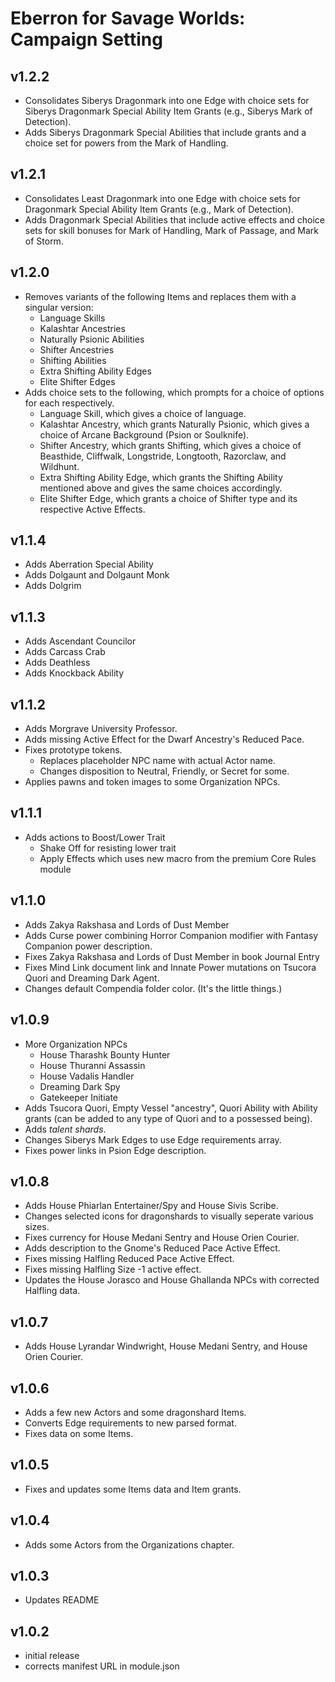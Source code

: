 # Eberron for Savage Worlds: Campaign Setting

## v1.2.2

- Consolidates Siberys Dragonmark into one Edge with choice sets for Siberys Dragonmark Special Ability Item Grants (e.g., Siberys Mark of Detection).
- Adds Siberys Dragonmark Special Abilities that include grants and a choice set for powers from the Mark of Handling.

## v1.2.1

- Consolidates Least Dragonmark into one Edge with choice sets for Dragonmark Special Ability Item Grants (e.g., Mark of Detection).
- Adds Dragonmark Special Abilities that include active effects and choice sets for skill bonuses for  Mark of Handling, Mark of Passage, and Mark of Storm.

## v1.2.0

- Removes variants of the following Items and replaces them with a singular version:
  - Language Skills
  - Kalashtar Ancestries
  - Naturally Psionic Abilities
  - Shifter Ancestries
  - Shifting Abilities
  - Extra Shifting Ability Edges
  - Elite Shifter Edges
- Adds choice sets to the following, which prompts for a choice of options for each respectively.
  - Language Skill, which gives a choice of language.
  - Kalashtar Ancestry, which grants Naturally Psionic, which gives a choice of Arcane Background (Psion or Soulknife).
  - Shifter Ancestry, which grants Shifting, which gives a choice of Beasthide, Cliffwalk, Longstride, Longtooth, Razorclaw, and Wildhunt.
  - Extra Shifting Ability Edge, which grants the Shifting Ability mentioned above and gives the same choices accordingly.
  - Elite Shifter Edge, which grants a choice of Shifter type and its respective Active Effects.

## v1.1.4

- Adds Aberration Special Ability
- Adds Dolgaunt and Dolgaunt Monk
- Adds Dolgrim

## v1.1.3

- Adds Ascendant Councilor
- Adds Carcass Crab
- Adds Deathless
- Adds Knockback Ability

## v1.1.2

- Adds Morgrave University Professor.
- Adds missing Active Effect for the Dwarf Ancestry's Reduced Pace.
- Fixes prototype tokens.
  - Replaces placeholder NPC name with actual Actor name.
  - Changes disposition to Neutral, Friendly, or Secret for some.
- Applies pawns and token images to some Organization NPCs.

## v1.1.1

- Adds actions to Boost/Lower Trait
  - Shake Off for resisting lower trait
  - Apply Effects which uses new macro from the premium Core Rules module

## v1.1.0

- Adds Zakya Rakshasa and Lords of Dust Member
- Adds Curse power combining Horror Companion modifier with Fantasy Companion power description.
- Fixes Zakya Rakshasa and Lords of Dust Member in book Journal Entry
- Fixes Mind Link document link and Innate Power mutations on Tsucora Quori and Dreaming Dark Agent.
- Changes default Compendia folder color. (It's the little things.)

## v1.0.9

- More Organization NPCs
  - House Tharashk Bounty Hunter
  - House Thuranni Assassin
  - House Vadalis Handler
  - Dreaming Dark Spy
  - Gatekeeper Initiate
- Adds Tsucora Quori, Empty Vessel "ancestry", Quori Ability with Ability grants (can be added to any type of Quori and to a possessed being).
- Adds _talent shards_.
- Changes Siberys Mark Edges to use Edge requirements array.
- Fixes power links in Psion Edge description.

## v1.0.8

- Adds House Phiarlan Entertainer/Spy and House Sivis Scribe.
- Changes selected icons for dragonshards to visually seperate various sizes.
- Fixes currency for House Medani Sentry and House Orien Courier.
- Adds description to the Gnome's Reduced Pace Active Effect.
- Fixes missing Halfling Reduced Pace Active Effect.
- Fixes missing Halfling Size -1 active effect.
- Updates the House Jorasco and House Ghallanda NPCs with corrected Halfling data.

## v1.0.7

- Adds House Lyrandar Windwright, House Medani Sentry, and House Orien Courier.

## v1.0.6

- Adds a few new Actors and some dragonshard Items.
- Converts Edge requirements to new parsed format.
- Fixes data on some Items.

## v1.0.5

- Fixes and updates some Items data and Item grants.

## v1.0.4

- Adds some Actors from the Organizations chapter.

## v1.0.3

- Updates README

## v1.0.2

- initial release
- corrects manifest URL in module.json
